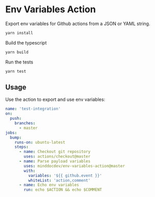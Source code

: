 # Env Variables Action

Export env variables for Github actions from a JSON or YAML string.

```bash
yarn install
```

Build the typescript

```bash
yarn build
```

Run the tests

```bash
yarn test
```

## Usage

Use the action to export and use env variables:

```yaml
name: 'test-integration'
on:
  push:
    branches:
      - master
jobs:
  bump:
    runs-on: ubuntu-latest
    steps:
      - name: Checkout git repository
        uses: actions/checkout@master
      - name: Parse payload variables
        uses: minddocdev/env-variables-action@master
        with:
          variables: '${{ github.event }}'
          whiteList: 'action,comment'
      - name: Echo env variables
        run: echo $ACTION && echo $COMMENT
```
